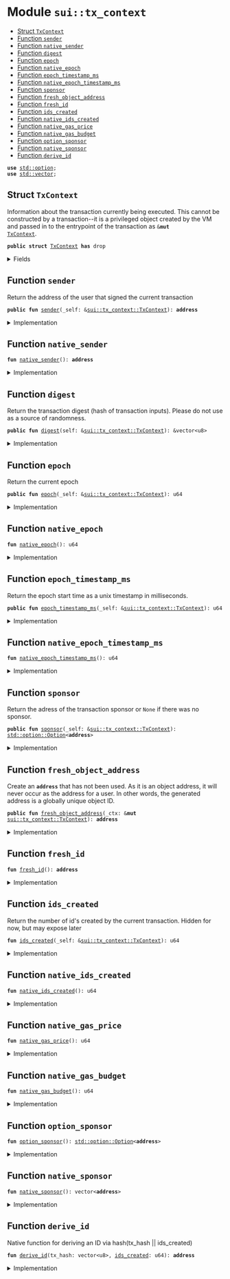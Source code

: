 
<a name="sui_tx_context"></a>

# Module `sui::tx_context`



-  [Struct `TxContext`](#sui_tx_context_TxContext)
-  [Function `sender`](#sui_tx_context_sender)
-  [Function `native_sender`](#sui_tx_context_native_sender)
-  [Function `digest`](#sui_tx_context_digest)
-  [Function `epoch`](#sui_tx_context_epoch)
-  [Function `native_epoch`](#sui_tx_context_native_epoch)
-  [Function `epoch_timestamp_ms`](#sui_tx_context_epoch_timestamp_ms)
-  [Function `native_epoch_timestamp_ms`](#sui_tx_context_native_epoch_timestamp_ms)
-  [Function `sponsor`](#sui_tx_context_sponsor)
-  [Function `fresh_object_address`](#sui_tx_context_fresh_object_address)
-  [Function `fresh_id`](#sui_tx_context_fresh_id)
-  [Function `ids_created`](#sui_tx_context_ids_created)
-  [Function `native_ids_created`](#sui_tx_context_native_ids_created)
-  [Function `native_gas_price`](#sui_tx_context_native_gas_price)
-  [Function `native_gas_budget`](#sui_tx_context_native_gas_budget)
-  [Function `option_sponsor`](#sui_tx_context_option_sponsor)
-  [Function `native_sponsor`](#sui_tx_context_native_sponsor)
-  [Function `derive_id`](#sui_tx_context_derive_id)


<pre><code><b>use</b> <a href="../std/option.md#std_option">std::option</a>;
<b>use</b> <a href="../std/vector.md#std_vector">std::vector</a>;
</code></pre>



<a name="sui_tx_context_TxContext"></a>

## Struct `TxContext`

Information about the transaction currently being executed.
This cannot be constructed by a transaction--it is a privileged object created by
the VM and passed in to the entrypoint of the transaction as <code>&<b>mut</b> <a href="../sui/tx_context.md#sui_tx_context_TxContext">TxContext</a></code>.


<pre><code><b>public</b> <b>struct</b> <a href="../sui/tx_context.md#sui_tx_context_TxContext">TxContext</a> <b>has</b> drop
</code></pre>



<details>
<summary>Fields</summary>


<dl>
<dt>
<code><a href="../sui/tx_context.md#sui_tx_context_sender">sender</a>: <b>address</b></code>
</dt>
<dd>
 The address of the user that signed the current transaction
</dd>
<dt>
<code>tx_hash: vector&lt;u8&gt;</code>
</dt>
<dd>
 Hash of the current transaction
</dd>
<dt>
<code><a href="../sui/tx_context.md#sui_tx_context_epoch">epoch</a>: u64</code>
</dt>
<dd>
 The current epoch number
</dd>
<dt>
<code><a href="../sui/tx_context.md#sui_tx_context_epoch_timestamp_ms">epoch_timestamp_ms</a>: u64</code>
</dt>
<dd>
 Timestamp that the epoch started at
</dd>
<dt>
<code><a href="../sui/tx_context.md#sui_tx_context_ids_created">ids_created</a>: u64</code>
</dt>
<dd>
 Counter recording the number of fresh id's created while executing
 this transaction. Always 0 at the start of a transaction
</dd>
</dl>


</details>

<a name="sui_tx_context_sender"></a>

## Function `sender`

Return the address of the user that signed the current
transaction


<pre><code><b>public</b> <b>fun</b> <a href="../sui/tx_context.md#sui_tx_context_sender">sender</a>(_self: &<a href="../sui/tx_context.md#sui_tx_context_TxContext">sui::tx_context::TxContext</a>): <b>address</b>
</code></pre>



<details>
<summary>Implementation</summary>


<pre><code><b>public</b> <b>fun</b> <a href="../sui/tx_context.md#sui_tx_context_sender">sender</a>(_self: &<a href="../sui/tx_context.md#sui_tx_context_TxContext">TxContext</a>): <b>address</b> {
    <a href="../sui/tx_context.md#sui_tx_context_native_sender">native_sender</a>()
}
</code></pre>



</details>

<a name="sui_tx_context_native_sender"></a>

## Function `native_sender`



<pre><code><b>fun</b> <a href="../sui/tx_context.md#sui_tx_context_native_sender">native_sender</a>(): <b>address</b>
</code></pre>



<details>
<summary>Implementation</summary>


<pre><code><b>native</b> <b>fun</b> <a href="../sui/tx_context.md#sui_tx_context_native_sender">native_sender</a>(): <b>address</b>;
</code></pre>



</details>

<a name="sui_tx_context_digest"></a>

## Function `digest`

Return the transaction digest (hash of transaction inputs).
Please do not use as a source of randomness.


<pre><code><b>public</b> <b>fun</b> <a href="../sui/tx_context.md#sui_tx_context_digest">digest</a>(self: &<a href="../sui/tx_context.md#sui_tx_context_TxContext">sui::tx_context::TxContext</a>): &vector&lt;u8&gt;
</code></pre>



<details>
<summary>Implementation</summary>


<pre><code><b>public</b> <b>fun</b> <a href="../sui/tx_context.md#sui_tx_context_digest">digest</a>(self: &<a href="../sui/tx_context.md#sui_tx_context_TxContext">TxContext</a>): &vector&lt;u8&gt; {
    &self.tx_hash
}
</code></pre>



</details>

<a name="sui_tx_context_epoch"></a>

## Function `epoch`

Return the current epoch


<pre><code><b>public</b> <b>fun</b> <a href="../sui/tx_context.md#sui_tx_context_epoch">epoch</a>(_self: &<a href="../sui/tx_context.md#sui_tx_context_TxContext">sui::tx_context::TxContext</a>): u64
</code></pre>



<details>
<summary>Implementation</summary>


<pre><code><b>public</b> <b>fun</b> <a href="../sui/tx_context.md#sui_tx_context_epoch">epoch</a>(_self: &<a href="../sui/tx_context.md#sui_tx_context_TxContext">TxContext</a>): u64 {
    <a href="../sui/tx_context.md#sui_tx_context_native_epoch">native_epoch</a>()
}
</code></pre>



</details>

<a name="sui_tx_context_native_epoch"></a>

## Function `native_epoch`



<pre><code><b>fun</b> <a href="../sui/tx_context.md#sui_tx_context_native_epoch">native_epoch</a>(): u64
</code></pre>



<details>
<summary>Implementation</summary>


<pre><code><b>native</b> <b>fun</b> <a href="../sui/tx_context.md#sui_tx_context_native_epoch">native_epoch</a>(): u64;
</code></pre>



</details>

<a name="sui_tx_context_epoch_timestamp_ms"></a>

## Function `epoch_timestamp_ms`

Return the epoch start time as a unix timestamp in milliseconds.


<pre><code><b>public</b> <b>fun</b> <a href="../sui/tx_context.md#sui_tx_context_epoch_timestamp_ms">epoch_timestamp_ms</a>(_self: &<a href="../sui/tx_context.md#sui_tx_context_TxContext">sui::tx_context::TxContext</a>): u64
</code></pre>



<details>
<summary>Implementation</summary>


<pre><code><b>public</b> <b>fun</b> <a href="../sui/tx_context.md#sui_tx_context_epoch_timestamp_ms">epoch_timestamp_ms</a>(_self: &<a href="../sui/tx_context.md#sui_tx_context_TxContext">TxContext</a>): u64 {
    <a href="../sui/tx_context.md#sui_tx_context_native_epoch_timestamp_ms">native_epoch_timestamp_ms</a>()
}
</code></pre>



</details>

<a name="sui_tx_context_native_epoch_timestamp_ms"></a>

## Function `native_epoch_timestamp_ms`



<pre><code><b>fun</b> <a href="../sui/tx_context.md#sui_tx_context_native_epoch_timestamp_ms">native_epoch_timestamp_ms</a>(): u64
</code></pre>



<details>
<summary>Implementation</summary>


<pre><code><b>native</b> <b>fun</b> <a href="../sui/tx_context.md#sui_tx_context_native_epoch_timestamp_ms">native_epoch_timestamp_ms</a>(): u64;
</code></pre>



</details>

<a name="sui_tx_context_sponsor"></a>

## Function `sponsor`

Return the adress of the transaction sponsor or <code>None</code> if there was no sponsor.


<pre><code><b>public</b> <b>fun</b> <a href="../sui/tx_context.md#sui_tx_context_sponsor">sponsor</a>(_self: &<a href="../sui/tx_context.md#sui_tx_context_TxContext">sui::tx_context::TxContext</a>): <a href="../std/option.md#std_option_Option">std::option::Option</a>&lt;<b>address</b>&gt;
</code></pre>



<details>
<summary>Implementation</summary>


<pre><code><b>public</b> <b>fun</b> <a href="../sui/tx_context.md#sui_tx_context_sponsor">sponsor</a>(_self: &<a href="../sui/tx_context.md#sui_tx_context_TxContext">TxContext</a>): Option&lt;<b>address</b>&gt; {
    <a href="../sui/tx_context.md#sui_tx_context_option_sponsor">option_sponsor</a>()
}
</code></pre>



</details>

<a name="sui_tx_context_fresh_object_address"></a>

## Function `fresh_object_address`

Create an <code><b>address</b></code> that has not been used. As it is an object address, it will never
occur as the address for a user.
In other words, the generated address is a globally unique object ID.


<pre><code><b>public</b> <b>fun</b> <a href="../sui/tx_context.md#sui_tx_context_fresh_object_address">fresh_object_address</a>(_ctx: &<b>mut</b> <a href="../sui/tx_context.md#sui_tx_context_TxContext">sui::tx_context::TxContext</a>): <b>address</b>
</code></pre>



<details>
<summary>Implementation</summary>


<pre><code><b>public</b> <b>fun</b> <a href="../sui/tx_context.md#sui_tx_context_fresh_object_address">fresh_object_address</a>(_ctx: &<b>mut</b> <a href="../sui/tx_context.md#sui_tx_context_TxContext">TxContext</a>): <b>address</b> {
    <a href="../sui/tx_context.md#sui_tx_context_fresh_id">fresh_id</a>()
}
</code></pre>



</details>

<a name="sui_tx_context_fresh_id"></a>

## Function `fresh_id`



<pre><code><b>fun</b> <a href="../sui/tx_context.md#sui_tx_context_fresh_id">fresh_id</a>(): <b>address</b>
</code></pre>



<details>
<summary>Implementation</summary>


<pre><code><b>native</b> <b>fun</b> <a href="../sui/tx_context.md#sui_tx_context_fresh_id">fresh_id</a>(): <b>address</b>;
</code></pre>



</details>

<a name="sui_tx_context_ids_created"></a>

## Function `ids_created`

Return the number of id's created by the current transaction.
Hidden for now, but may expose later


<pre><code><b>fun</b> <a href="../sui/tx_context.md#sui_tx_context_ids_created">ids_created</a>(_self: &<a href="../sui/tx_context.md#sui_tx_context_TxContext">sui::tx_context::TxContext</a>): u64
</code></pre>



<details>
<summary>Implementation</summary>


<pre><code><b>fun</b> <a href="../sui/tx_context.md#sui_tx_context_ids_created">ids_created</a>(_self: &<a href="../sui/tx_context.md#sui_tx_context_TxContext">TxContext</a>): u64 {
    <a href="../sui/tx_context.md#sui_tx_context_native_ids_created">native_ids_created</a>()
}
</code></pre>



</details>

<a name="sui_tx_context_native_ids_created"></a>

## Function `native_ids_created`



<pre><code><b>fun</b> <a href="../sui/tx_context.md#sui_tx_context_native_ids_created">native_ids_created</a>(): u64
</code></pre>



<details>
<summary>Implementation</summary>


<pre><code><b>native</b> <b>fun</b> <a href="../sui/tx_context.md#sui_tx_context_native_ids_created">native_ids_created</a>(): u64;
</code></pre>



</details>

<a name="sui_tx_context_native_gas_price"></a>

## Function `native_gas_price`



<pre><code><b>fun</b> <a href="../sui/tx_context.md#sui_tx_context_native_gas_price">native_gas_price</a>(): u64
</code></pre>



<details>
<summary>Implementation</summary>


<pre><code><b>native</b> <b>fun</b> <a href="../sui/tx_context.md#sui_tx_context_native_gas_price">native_gas_price</a>(): u64;
</code></pre>



</details>

<a name="sui_tx_context_native_gas_budget"></a>

## Function `native_gas_budget`



<pre><code><b>fun</b> <a href="../sui/tx_context.md#sui_tx_context_native_gas_budget">native_gas_budget</a>(): u64
</code></pre>



<details>
<summary>Implementation</summary>


<pre><code><b>native</b> <b>fun</b> <a href="../sui/tx_context.md#sui_tx_context_native_gas_budget">native_gas_budget</a>(): u64;
</code></pre>



</details>

<a name="sui_tx_context_option_sponsor"></a>

## Function `option_sponsor`



<pre><code><b>fun</b> <a href="../sui/tx_context.md#sui_tx_context_option_sponsor">option_sponsor</a>(): <a href="../std/option.md#std_option_Option">std::option::Option</a>&lt;<b>address</b>&gt;
</code></pre>



<details>
<summary>Implementation</summary>


<pre><code><b>fun</b> <a href="../sui/tx_context.md#sui_tx_context_option_sponsor">option_sponsor</a>(): Option&lt;<b>address</b>&gt; {
    <b>let</b> <a href="../sui/tx_context.md#sui_tx_context_sponsor">sponsor</a> = <a href="../sui/tx_context.md#sui_tx_context_native_sponsor">native_sponsor</a>();
    <b>if</b> (<a href="../sui/tx_context.md#sui_tx_context_sponsor">sponsor</a>.length() == 0) option::none() <b>else</b> option::some(<a href="../sui/tx_context.md#sui_tx_context_sponsor">sponsor</a>[0])
}
</code></pre>



</details>

<a name="sui_tx_context_native_sponsor"></a>

## Function `native_sponsor`



<pre><code><b>fun</b> <a href="../sui/tx_context.md#sui_tx_context_native_sponsor">native_sponsor</a>(): vector&lt;<b>address</b>&gt;
</code></pre>



<details>
<summary>Implementation</summary>


<pre><code><b>native</b> <b>fun</b> <a href="../sui/tx_context.md#sui_tx_context_native_sponsor">native_sponsor</a>(): vector&lt;<b>address</b>&gt;;
</code></pre>



</details>

<a name="sui_tx_context_derive_id"></a>

## Function `derive_id`

Native function for deriving an ID via hash(tx_hash || ids_created)


<pre><code><b>fun</b> <a href="../sui/tx_context.md#sui_tx_context_derive_id">derive_id</a>(tx_hash: vector&lt;u8&gt;, <a href="../sui/tx_context.md#sui_tx_context_ids_created">ids_created</a>: u64): <b>address</b>
</code></pre>



<details>
<summary>Implementation</summary>


<pre><code><b>native</b> <b>fun</b> <a href="../sui/tx_context.md#sui_tx_context_derive_id">derive_id</a>(tx_hash: vector&lt;u8&gt;, <a href="../sui/tx_context.md#sui_tx_context_ids_created">ids_created</a>: u64): <b>address</b>;
</code></pre>



</details>
